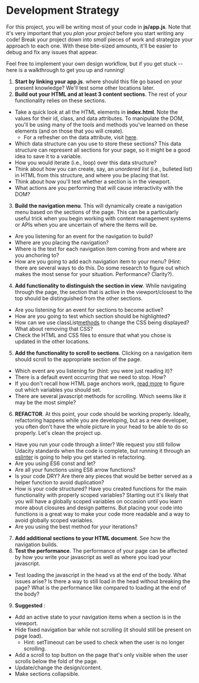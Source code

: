 # **Development Strategy**

For this project, you will be writing most of your code in **js/app.js**. Note that it&#39;s very important that you _plan your project_ before you start writing any code! Break your project down into _small_ pieces of work and strategize your approach to each one. With these bite-sized amounts, it&#39;ll be easier to debug and fix any issues that appear.

Feel free to implement your own design workflow, but if you get stuck -- here is a walkthrough to get you up and running!

1. **Start by linking your app.js**. where should this file go based on your present knowledge? We&#39;ll test some other locations later.
2. **Build out your HTML and at least 3 content sections**. The rest of your functionality relies on these sections.
  - Take a quick look at all the HTML elements in **index.html**. Note the values for their id, class, and data attributes. To manipulate the DOM, you&#39;ll be using many of the tools and methods you&#39;ve learned on these elements (and on those that you will create).
    - For a refresher on the data attribute, visit [here](https://www.w3schools.com/tags/att_data-.asp).
  - Which data structure can you use to store these sections? This data structure can represent all sections for your page, so it might be a good idea to save it to a variable.
  - How you would iterate (i.e., loop) over this data structure?
  - Think about how you can create, say, an _unordered list_ (i.e., bulleted list) in HTML from this structure, and where you be placing that list.
  - Think about how you&#39;ll test whether a section is in the viewport.
  - What actions are you performing that will cause interactivity with the DOM?
3. **Build the navigation menu**. This will dynamically create a navigation menu based on the sections of the page. This can be a particularly useful trick when you begin working with content management systems or APIs when you are uncertain of where the items will be.
  - Are you listening for an event for the navigation to build?
  - Where are you placing the navigation?
  - Where is the text for each navigation item coming from and where are you anchoring to?
  - How are you going to add each navigation item to your menu? (Hint: there are several ways to do this. Do some research to figure out which makes the most sense for your situation. Performance? Clarity?).
4. **Add functionality to distinguish the section in view**. While navigating through the page, the section that is active in the viewport/closest to the top should be distinguished from the other sections.
  - Are you listening for an event for sections to become active?
  - How are you going to test which section should be highlighted?
  - How can we use classList[methods](https://developer.mozilla.org/en-US/docs/Web/API/Element/classList#Methods) to change the CSS being displayed? What about removing that CSS?
  - Check the HTML and CSS files to ensure that what you chose is updated in the other locations.
5. **Add the functionality to scroll to sections**. Clicking on a navigation item should scroll to the appropriate section of the page.
  - Which event are you listening for (hint: you were just reading it)?
  - There is a default event occurring that we need to stop. How?
  - If you don&#39;t recall how HTML page anchors work, [read more](https://developer.mozilla.org/en-US/docs/Web/HTML/Element/a#Examples) to figure out which variables you should set.
  - There are several javascript methods for scrolling. Which seems like it may be the most simple?
6. **REFACTOR**. At this point, your code should be working properly. Ideally, refactoring happens while you are developing, but as a new developer, you often don&#39;t have the whole picture in your head to be able to do so properly. Let&#39;s clean the project up.
  - Have you run your code through a linter? We request you still follow Udacity standards when the code is complete, but running it through an [eslinter](https://eslint.org/demo) is going to help you get started in refactoring.
  - Are you using ES6 const and let?
  - Are all your functions using ES6 arrow functions?
  - Is your code DRY? Are there any pieces that would be better served as a helper function to avoid duplication?
  - How is your code structured? Have you created functions for the main functionality with properly scoped variables? Starting out it&#39;s likely that you will have a globally scoped variables on occasion until you learn more about closures and design patterns. But placing your code into functions is a great way to make your code more readable and a way to avoid globally scoped variables.
  - Are you using the best method for your iterations?
7. **Add additional sections to your HTML document**. See how the navigation builds.
8. **Test the performance**. The performance of your page can be affected by how you write your javascript as well as where you load your javascript.
  - Test loading the javascript in the head vs at the end of the body. What issues arise? Is there a way to still load in the head without breaking the page? What is the performance like compared to loading at the end of the body?
9. **Suggested** :
  - Add an active state to your navigation items when a section is in the viewport.
  - Hide fixed navigation bar while not scrolling (it should still be present on page load).
    - Hint: setTimeout can be used to check when the user is no longer scrolling.
  - Add a scroll to top button on the page that&#39;s only visible when the user scrolls below the fold of the page.
  - Update/change the design/content.
  - Make sections collapsible.
